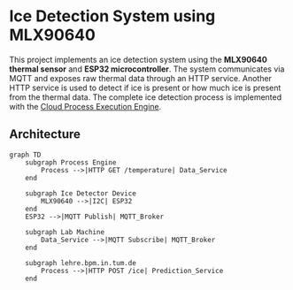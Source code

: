 # Ice Detection System using MLX90640

This project implements an ice detection system using the **MLX90640 thermal sensor** and **ESP32 microcontroller**. The system communicates via MQTT and exposes raw thermal data through an HTTP service. Another HTTP service is used to detect if ice is present or how much ice is present from the thermal data. The complete ice detection process is implemented with the [Cloud Process Execution Engine](https://cpee.org). 

## Architecture

```mermaid
graph TD
    subgraph Process Engine
        Process -->|HTTP GET /temperature| Data_Service        
    end

    subgraph Ice Detector Device
        MLX90640 -->|I2C| ESP32
    end
    ESP32 -->|MQTT Publish| MQTT_Broker

    subgraph Lab Machine
        Data_Service -->|MQTT Subscribe| MQTT_Broker
    end

    subgraph lehre.bpm.in.tum.de
        Process -->|HTTP POST /ice| Prediction_Service
    end
```
